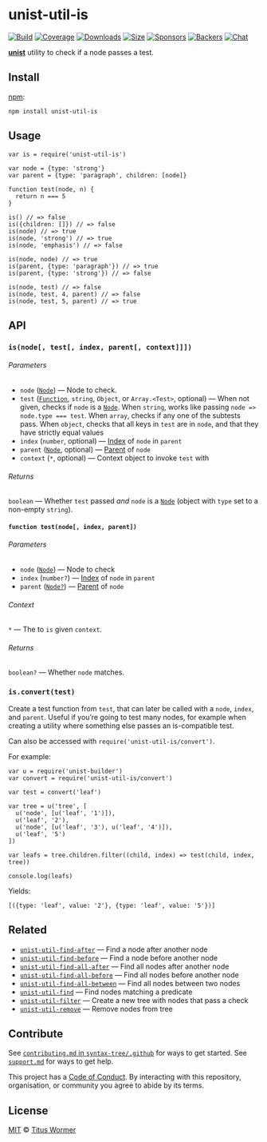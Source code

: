 unist-util-is
=============

[![Build](https://img.shields.io/travis/syntax-tree/unist-util-is.svg)](https://travis-ci.org/syntax-tree/unist-util-is) [![Coverage](https://img.shields.io/codecov/c/github/syntax-tree/unist-util-is.svg)](https://codecov.io/github/syntax-tree/unist-util-is) [![Downloads](https://img.shields.io/npm/dm/unist-util-is.svg)](https://www.npmjs.com/package/unist-util-is) [![Size](https://img.shields.io/bundlephobia/minzip/unist-util-is.svg)](https://bundlephobia.com/result?p=unist-util-is) [![Sponsors](https://opencollective.com/unified/sponsors/badge.svg)](https://opencollective.com/unified) [![Backers](https://opencollective.com/unified/backers/badge.svg)](https://opencollective.com/unified) [![Chat](https://img.shields.io/badge/join%20the%20community-on%20spectrum-7b16ff.svg)](https://spectrum.chat/unified/syntax-tree)

[**unist**](https://github.com/syntax-tree/unist) utility to check if a node passes a test.

Install
-------

[npm](https://docs.npmjs.com/cli/install):

    npm install unist-util-is

Usage
-----

    var is = require('unist-util-is')

    var node = {type: 'strong'}
    var parent = {type: 'paragraph', children: [node]}

    function test(node, n) {
      return n === 5
    }

    is() // => false
    is({children: []}) // => false
    is(node) // => true
    is(node, 'strong') // => true
    is(node, 'emphasis') // => false

    is(node, node) // => true
    is(parent, {type: 'paragraph'}) // => true
    is(parent, {type: 'strong'}) // => false

    is(node, test) // => false
    is(node, test, 4, parent) // => false
    is(node, test, 5, parent) // => true

API
---

### `is(node[, test[, index, parent[, context]]])`

###### Parameters

-   `node` ([`Node`](https://github.com/syntax-tree/unist#node)) — Node to check.
-   `test` ([`Function`](#function-testnode-index-parent), `string`, `Object`, or `Array.<Test>`, optional) — When not given, checks if `node` is a [`Node`](https://github.com/syntax-tree/unist#node). When `string`, works like passing `node => node.type === test`. When `array`, checks if any one of the subtests pass. When `object`, checks that all keys in `test` are in `node`, and that they have strictly equal values
-   `index` (`number`, optional) — [Index](https://github.com/syntax-tree/unist#index) of `node` in `parent`
-   `parent` ([`Node`](https://github.com/syntax-tree/unist#node), optional) — [Parent](https://github.com/syntax-tree/unist#parent-1) of `node`
-   `context` (`*`, optional) — Context object to invoke `test` with

###### Returns

`boolean` — Whether `test` passed *and* `node` is a [`Node`](https://github.com/syntax-tree/unist#node) (object with `type` set to a non-empty `string`).

#### `function test(node[, index, parent])`

###### Parameters

-   `node` ([`Node`](https://github.com/syntax-tree/unist#node)) — Node to check
-   `index` (`number?`) — [Index](https://github.com/syntax-tree/unist#index) of `node` in `parent`
-   `parent` ([`Node?`](https://github.com/syntax-tree/unist#node)) — [Parent](https://github.com/syntax-tree/unist#parent-1) of `node`

###### Context

`*` — The to `is` given `context`.

###### Returns

`boolean?` — Whether `node` matches.

### `is.convert(test)`

Create a test function from `test`, that can later be called with a `node`, `index`, and `parent`. Useful if you’re going to test many nodes, for example when creating a utility where something else passes an is-compatible test.

Can also be accessed with `require('unist-util-is/convert')`.

For example:

    var u = require('unist-builder')
    var convert = require('unist-util-is/convert')

    var test = convert('leaf')

    var tree = u('tree', [
      u('node', [u('leaf', '1')]),
      u('leaf', '2'),
      u('node', [u('leaf', '3'), u('leaf', '4')]),
      u('leaf', '5')
    ])

    var leafs = tree.children.filter((child, index) => test(child, index, tree))

    console.log(leafs)

Yields:

    [({type: 'leaf', value: '2'}, {type: 'leaf', value: '5'})]

Related
-------

-   [`unist-util-find-after`](https://github.com/syntax-tree/unist-util-find-after) — Find a node after another node
-   [`unist-util-find-before`](https://github.com/syntax-tree/unist-util-find-before) — Find a node before another node
-   [`unist-util-find-all-after`](https://github.com/syntax-tree/unist-util-find-all-after) — Find all nodes after another node
-   [`unist-util-find-all-before`](https://github.com/syntax-tree/unist-util-find-all-before) — Find all nodes before another node
-   [`unist-util-find-all-between`](https://github.com/mrzmmr/unist-util-find-all-between) — Find all nodes between two nodes
-   [`unist-util-find`](https://github.com/blahah/unist-util-find) — Find nodes matching a predicate
-   [`unist-util-filter`](https://github.com/eush77/unist-util-filter) — Create a new tree with nodes that pass a check
-   [`unist-util-remove`](https://github.com/eush77/unist-util-remove) — Remove nodes from tree

Contribute
----------

See [`contributing.md` in `syntax-tree/.github`](https://github.com/syntax-tree/.github/blob/master/contributing.md) for ways to get started. See [`support.md`](https://github.com/syntax-tree/.github/blob/master/support.md) for ways to get help.

This project has a [Code of Conduct](https://github.com/syntax-tree/.github/blob/master/code-of-conduct.md). By interacting with this repository, organisation, or community you agree to abide by its terms.

License
-------

[MIT](license) © [Titus Wormer](https://wooorm.com)
